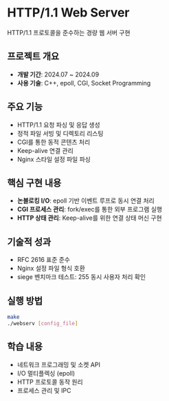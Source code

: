 # HTTP/1.1 Web Server
HTTP/1.1 프로토콜을 준수하는 경량 웹 서버 구현

## 프로젝트 개요
- **개발 기간**: 2024.07 ~ 2024.09
- **사용 기술**: C++, epoll, CGI, Socket Programming

## 주요 기능
- HTTP/1.1 요청 파싱 및 응답 생성
- 정적 파일 서빙 및 디렉토리 리스팅
- CGI를 통한 동적 콘텐츠 처리
- Keep-alive 연결 관리
- Nginx 스타일 설정 파일 파싱

## 핵심 구현 내용
- **논블로킹 I/O**: epoll 기반 이벤트 루프로 동시 연결 처리
- **CGI 프로세스 관리**: fork/exec를 통한 외부 프로그램 실행
- **HTTP 상태 관리**: Keep-alive를 위한 연결 상태 머신 구현

## 기술적 성과
- RFC 2616 표준 준수
- Nginx 설정 파일 형식 호환
- siege 벤치마크 테스트: 255 동시 사용자 처리 확인

## 실행 방법
```bash
make
./webserv [config_file]
```

## 학습 내용
- 네트워크 프로그래밍 및 소켓 API
- I/O 멀티플렉싱 (epoll)
- HTTP 프로토콜 동작 원리
- 프로세스 관리 및 IPC
